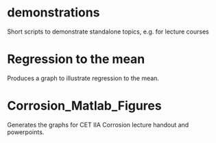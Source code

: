 # demonstrations
Short scripts to demonstrate standalone topics, e.g. for lecture courses

# Regression to the mean
Produces a graph to illustrate regression to the mean. 

# Corrosion_Matlab_Figures
Generates the graphs for CET IIA Corrosion lecture handout and powerpoints.
